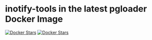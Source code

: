# inotify-tools in the latest pgloader Docker Image

[![Docker Stars](https://img.shields.io/docker/automated/illagrenan/pgloader-inotify-tools.svg)](https://hub.docker.com/r/illagrenan/pgloader-inotify-tools/)
[![Docker Stars](https://img.shields.io/docker/build/illagrenan/pgloader-inotify-tools.svg)](https://hub.docker.com/r/illagrenan/pgloader-inotify-tools/)
